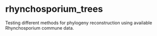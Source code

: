 # rhynchosporium_trees
Testing different methods for phylogeny reconstruction using available Rhynchosporium commune data.

